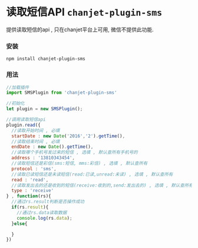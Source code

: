 # 读取短信API  `chanjet-plugin-sms`

提供读取短信的api , 只在chanjet平台上可用, 微信不提供此功能.



### 安装

``` 
npm install chanjet-plugin-sms
```



### 用法

``` javascript
//加载插件
import SMSPlugin from 'chanjet-plugin-sms'

//初始化  
let plugin = new SMSPlugin();

//调用读取短信api
plugin.read({
  //读取开始时间 , 必填
  startDate : new Date('2016','2').getTime(),	
  //读取结束时间 , 必填
  endDate : new Date().getTime(),
  //读取哪个手机号发过来的短信 , 选填 , 默认查所有手机号的
  address : '13810343454',
  //读取短信还是彩信(sms:短信, mms:彩信) , 选填 , 默认查所有
  protocol : 'sms',
  //读取已读短信还是未读短信(read:已读,unread:未读) , 选填 , 默认查所有
  read : 'read',
  //读取发出去的还是收到的短信(receive:收到的,send:发出去的) , 选填 , 默认查所有
  type : 'receive'
} , function(rs){
  //通过rs.result判断是否操作成功
  if(rs.result){
    //通过rs.data读取数据
  	console.log(rs.data);
  }else{

  }
})
```